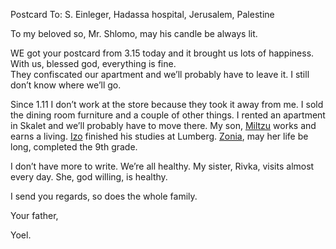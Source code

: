 Postcard To: S. Einleger, Hadassa hospital, Jerusalem, Palestine

To my beloved so, Mr. Shlomo, may his candle be always lit.

WE got your postcard from 3.15 today and it brought us lots of happiness.
 With us, blessed god, everything is fine.     
They confiscated our apartment and we’ll probably have to leave it. I still don’t know where we’ll go.

 Since 1.11 I don’t work at the store because they took it away from me. I sold the dining room furniture and a couple of other things. I rented an apartment in Skalet and we’ll probably have to move there.
 My son, <a href="#" title="Saba’s brother, real name Shmuel">Miltzu</a> works and earns a living.
 <a href="#" title="Saba’s brother, real name Yitchak">Izo</a> finished his studies at Lumberg.
 <a href="#" title="Saba’s sister">Zonia</a>, may her life be long, completed the 9th grade.

I don’t have more to write. We’re all healthy. My sister, Rivka, visits almost every day. She, god willing, is healthy.

I send you regards, so does the whole family.

Your father,

Yoel.
